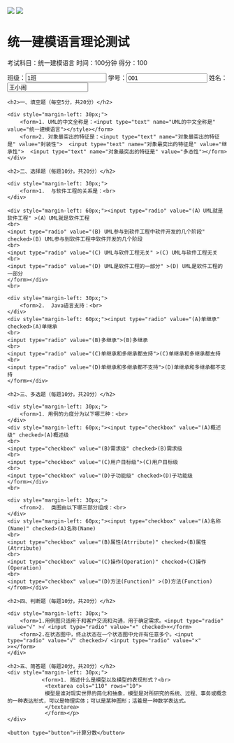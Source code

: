 
![](https://s3.cn-north-1.amazonaws.com.cn/tws-upload/images/1550074571543-e6920ce5-052f-4f1e-a90d-abbe04bcc093.png)
![](https://s3.cn-north-1.amazonaws.com.cn/tws-upload/images/1550074565008-16486017-a432-4732-9986-ad6a7c1993d1.png)


<h1><h>统一建模语言理论测试</h></h1>
<body>
    <p>考试科目：统一建模语言    时间：100分钟    得分：100
    <form>班级：<input type="text" name=“班级“ value=1班>   学号：<input type ="text" name=”学号“ value=001>   姓名：<input type="text" name=姓名 value="王小闹" ></form></p>
    
    <h2>一、填空题（每空5分，共20分）</h2>

    <div style="margin-left: 30px;"> 
        <form>1. UML的中文全称是：<input type="text" name="UML的中文全称是" value="统一建模语言"></style></form> 
        <form>2. 对象最突出的特征是：<input type="text" name="对象最突出的特征是" value="封装性">  <input type="text" name="对象最突出的特征是" value="继承性">  <input type="text" name="对象最突出的特征是" value="多态性"></form>
    </div>
    
    <h2>二、选择题（每题10分。共20分）</h2>

    <div style="margin-left: 30px;">
        <form>1.  与软件工程的关系是：<br>
    </div>

    <div style="margin-left: 60px;"><input type="radio" value="(A）UML就是软件工程" >(A）UML就是软件工程
    <br>
    <input type="radio" value="(B) UML参与到软件工程中软件开发的几个阶段" checked>(B) UML参与到软件工程中软件开发的几个阶段
    <br>
    <input type="radio" value="(C) UML与软件工程无关" >(C) UML与软件工程无关
    <br>
    <input type="radio" value="(D) UML是软件工程的一部分" >(D) UML是软件工程的一部分
    </form></div>
    <br>

    <div style="margin-left: 30px;">
        <form>2.  Java语言支持：<br>
    </div>
    <div style="margin-left: 60px;"><input type="radio" value="(A)单继承" checked>(A)单继承
    <br>
    <input type="radio" value="(B)多继承">(B)多继承
    <br>
    <input type="radio" value="(C)单继承和多继承都支持">(C)单继承和多继承都支持
    <br>
    <input type="radio" value="(D)单继承和多继承都不支持">(D)单继承和多继承都不支持
    </form></div>

    <h2>三、多选题（每题10分。共20分）</h2>

    <div style="margin-left: 30px;">
        <form>1. 用例的力度分为以下哪三种：<br>
    </div>
    <div style="margin-left: 60px;"><input type="checkbox" value="(A)概述级" checked>(A)概述级
    <br>
    <input type="checkbox" value="(B)需求级" checked>(B)需求级
    <br>
    <input type="checkbox" value="(C)用户目标级">(C)用户目标级
    <br>
    <input type="checkbox" value="(D)子功能级" checked>(D)子功能级
    </form></div>
    <br>

    <div style="margin-left: 30px;">
        <from>2.  类图由以下哪三部分组成：<br>
    </div>
    <div style="margin-left: 60px;"><input type="checkbox" value="(A)名称(Name)" checked>(A)名称(Name)
    <br>
    <input type="checkbox" value="(B)属性(Atrribute)" checked>(B)属性(Atrribute)
    <br>
    <input type="checkbox" value="(C)操作(Operation)" checked>(C)操作(Operation)
    <br>
    <input type="checkbox" value="(D)方法(Function)" >(D)方法(Function)  
    </from></div>

    <h2>四、判断题（每题10分。共20分）</h2>

    <div style="margin-left: 30px;">
        <form>1.用例图只适用于和客户交流和沟通，用于确定需求。<input type="radio" value="√" >√ <input type="radio" value="×" checked>×</form>
        <form>2.在状态图中，终止状态在一个状态图中允许有任意多个。<input type="radio" value="√" checked>√ <input type="radio" value="×" >×</form>
    </div>
    
    <h2>五、简答题（每题20分。共20分）</h2>
    <div style="margin-left: 30px;">
               <form>1. 简述什么是模型以及模型的表现形式？<br>
                <textarea cols="110" rows="10">
                模型是谁对现实世界的简化和抽象，模型是对所研究的系统、过程、事务或概念的一种表达形式，可以是物理实体；可以是某种图形；活着是一种数学表达式。
                </textarea>
                </form></p>
    </div>
    
    <button type="button">计算分数</button>
</body>
</div>